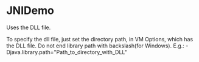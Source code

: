 # JNIDemo
Uses the DLL file.

To specify the dll file, just set the directory path, in VM Options, which has the DLL file. Do not end library path with backslash(for Windows). E.g.:
-Djava.library.path="Path_to_directory_with_DLL"

